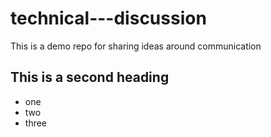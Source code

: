 # technical---discussion
This is a demo repo for sharing ideas around communication


## This is a second heading

* one
* two
* three
